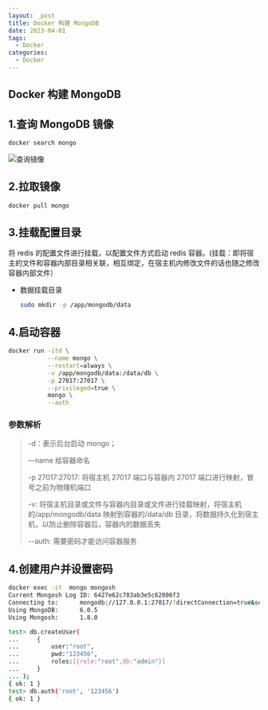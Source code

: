 ```yaml
---
layout: _post
title: Docker 构建 MongoDB
date: 2023-04-01
tags: 
  - Docker
categories: 
  - Docker
---
```

## Docker 构建 MongoDB

## 1.查询 MongoDB 镜像

``````bash
docker search mongo
``````

![查询镜像](查询镜像.jpg)

## 2.拉取镜像

```bash
docker pull mongo
```

## 3.挂载配置目录

将 redis 的配置文件进行挂载，以配置文件方式启动 redis 容器。(挂载：即将宿主的文件和容器内部目录相关联，相互绑定，在宿主机内修改文件的话也随之修改容器内部文件）

- 数据挂载目录

  ```bash
  sudo mkdir -p /app/mongodb/data
  ```
  
## 4.启动容器

```bash
docker run -itd \
           --name mongo \
           --restart=always \
           -v /app/mongodb/data:/data/db \
           -p 27017:27017 \
           --privileged=true \
           mongo \
           --auth 
```
### 参数解析

> -d：表示后台启动 mongo；
>
> –-name 给容器命名
>
> -p 27017:27017: 将宿主机 27017 端口与容器内 27017 端口进行映射，冒号之前为物理机端口
>
> -v: 将宿主机目录或文件与容器内目录或文件进行挂载映射，将宿主机的/app/mongodb/data 映射到容器的/data/db 目录，将数据持久化到宿主机，以防止删除容器后，容器内的数据丢失
>
> --auth: 需要密码才能访问容器服务

## 4.创建用户并设置密码

```bash
docker exec -it  mongo mongosh
Current Mongosh Log ID:	6427e62c783ab3e5c62806f3
Connecting to:		mongodb://127.0.0.1:27017/?directConnection=true&serverSelectionTimeoutMS=2000&appName=mongosh+1.8.0
Using MongoDB:		6.0.5
Using Mongosh:		1.8.0

test> db.createUser(
...     {
...         user:"root",
...         pwd:"123456",
...         roles:[{role:"root",db:"admin"}]
...     }
... );
{ ok: 1 }
test> db.auth('root', '123456')
{ ok: 1 }

```
